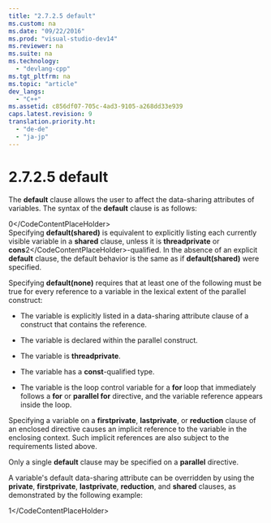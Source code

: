 ```yaml
---
title: "2.7.2.5 default"
ms.custom: na
ms.date: "09/22/2016"
ms.prod: "visual-studio-dev14"
ms.reviewer: na
ms.suite: na
ms.technology: 
  - "devlang-cpp"
ms.tgt_pltfrm: na
ms.topic: "article"
dev_langs: 
  - "C++"
ms.assetid: c856df07-705c-4ad3-9105-a268dd33e939
caps.latest.revision: 9
translation.priority.ht: 
  - "de-de"
  - "ja-jp"
---
```

# 2.7.2.5 default
The **default** clause allows the user to affect the data-sharing attributes of variables. The syntax of the **default** clause is as follows:  
  
<CodeContentPlaceHolder>0\</CodeContentPlaceHolder>  
 Specifying **default(shared)** is equivalent to explicitly listing each currently visible variable in a **shared** clause, unless it is **threadprivate** or **cons**<CodeContentPlaceHolder>2\</CodeContentPlaceHolder>-qualified. In the absence of an explicit **default** clause, the default behavior is the same as if **default(shared)** were specified.  
  
 Specifying **default(none)** requires that at least one of the following must be true for every reference to a variable in the lexical extent of the parallel construct:  
  
-   The variable is explicitly listed in a data-sharing attribute clause of a construct that contains the reference.  
  
-   The variable is declared within the parallel construct.  
  
-   The variable is **threadprivate**.  
  
-   The variable has a **const**-qualified type.  
  
-   The variable is the loop control variable for a **for** loop that immediately follows a **for** or **parallel for** directive, and the variable reference appears inside the loop.  
  
 Specifying a variable on a **firstprivate**, **lastprivate**, or **reduction** clause of an enclosed directive causes an implicit reference to the variable in the enclosing context. Such implicit references are also subject to the requirements listed above.  
  
 Only a single **default** clause may be specified on a **parallel** directive.  
  
 A variable's default data-sharing attribute can be overridden by using the **private**, **firstprivate**, **lastprivate**, **reduction**, and **shared** clauses, as demonstrated by the following example:  
  
<CodeContentPlaceHolder>1\</CodeContentPlaceHolder>